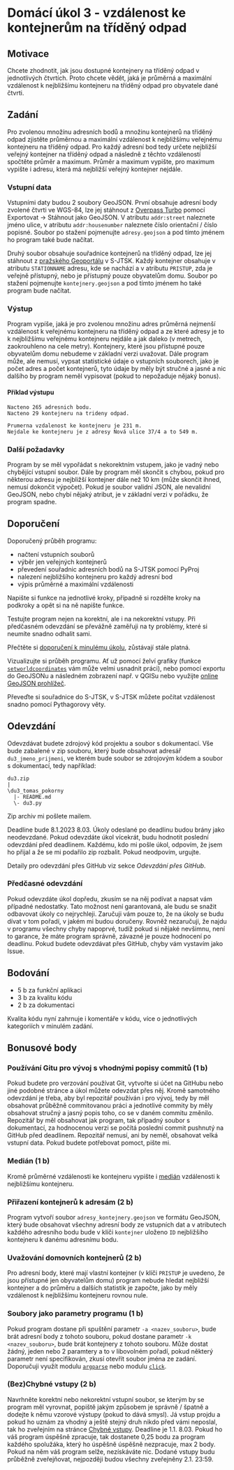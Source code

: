# Domácí úkol 3 - vzdálenost ke kontejnerům na tříděný odpad

## Motivace
Chcete zhodnotit, jak jsou dostupné kontejnery na tříděný odpad v jednotlivých
čtvrtích. Proto chcete vědět, jaká je průměrná a maximální vzdálenost k
nejbližšímu kontejneru na tříděný odpad pro obyvatele dané čtvrti.

## Zadání
Pro zvolenou množínu adresních bodů a množinu kontejnerů na tříděný odpad
zjistěte průměrnou a maximální vzdálenost k nejbližšímu veřejnému kontejneru na
tříděný odpad. Pro každý adresní bod tedy určete nejbližší veřejný kontejner na
tříděný odpad a následně z těchto vzdáleností spočtěte průměr a maximum. Průměr
a maximum vypište, pro maximum vypište i adresu, která má nejbližší veřejný
kontejner nejdále. 

### Vstupní data
Vstupními daty budou 2 soubory GeoJSON. První obsahuje adresní body zvolené
čtvrti ve WGS-84, lze jej stáhnout z [Overpass
Turbo](http://overpass-turbo.eu/s/11rE) pomocí Exportovat -> Stáhnout jako
GeoJSON. V atributu `addr:street` naleznete jméno ulice, v atributu
`addr:housenumber` naleznete číslo orientační / číslo popisné. Soubor po stažení
pojmenujte `adresy.geojson` a pod tímto jménem ho program také bude načítat.

Druhý soubor obsahuje souřadnice kontejnerů na tříděný odpad, lze jej stáhnout z
[pražského Geoportálu](https://www.geoportalpraha.cz/cs/data/otevrena-data/8726EF0E-0834-463B-9E5F-FE09E62D73FB)
v S-JTSK. Každý kontejner obsahuje v atributu `STATIONNAME` adresu, kde se
nachází a v atributu `PRISTUP`, zda je veřejně přístupný, nebo je přístupný
pouze obyvatelům domu. Soubor po stažení pojmenujte `kontejnery.geojson` a pod
tímto jménem ho také program bude načítat.

### Výstup
Program vypíše, jaká je pro zvolenou množinu adres průměrná nejmenší vzdálenost k
veřejnému kontejneru na tříděný odpad a ze které adresy je to k nejbližšímu
veřejnému kontejneru nejdále a jak daleko (v metrech, zaokrouhleno na cele
metry). Kontejnery, které jsou přístupné pouze obyvatelům domu nebudeme v
základní verzi uvažovat. Dále program může, ale nemusí, vypsat statistické
údaje o vstupních souborech, jako je počet adres a počet kontejnerů, tyto údaje
by měly být stručné a jasné a nic dalšího by program neměl vypisovat (pokud to
nepožaduje nějaký bonus).

#### Příklad výstupu 
```
Nacteno 265 adresnich bodu.
Nacteno 29 kontejneru na trideny odpad.

Prumerna vzdalenost ke kontejneru je 231 m.
Nejdale ke kontejneru je z adresy Nová ulice 37/4 a to 549 m.
```

### Další požadavky
Program by se měl vypořádat s nekorektním vstupem, jako je vadný nebo chybějící
vstupní soubor. Dále by program měl skončit s chybou, pokud pro některou adresu
je nejbližší kontejner dále než 10 km (může skončit ihned, nemusí dokončit
výpočet). Pokud je soubor validní JSON, ale nevalidní GeoJSON, nebo chybí nějaký
atribut, je v základní verzi v pořádku, že program spadne. 

## Doporučení
Doporučený průběh programu:
 - načtení vstupních souborů
 - výběr jen veřejných kontejnerů
 - převedení souřadnic adresních bodů na S-JTSK pomocí PyProj
 - nalezení nejbližšího kontejneru pro každý adresní bod
 - výpis průměrné a maximální vzdálenosti

Napište si funkce na jednotlivé kroky, případně si rozdělte kroky na podkroky a
opět si na ně napište funkce.

Testujte program nejen na korektní, ale i na nekorektní vstupy. Při předčasném
odevzdání se převážně zaměřuji na ty problémy, které si neumíte snadno odhalit sami.

Přečtěte si [doporučení k minulému úkolu](../du02/README.md), zůstávají stále
platná.

Vizualizujte si průběh programu. Ať už pomocí želví grafiky (funkce
[`setworldcoordinates`](https://docs.python.org/3/library/turtle.html#turtle.setworldcoordinates)
vám může velmi usnadnit práci), nebo pomocí exportu do GeoJSONu a následném
zobrazení např. v QGISu nebo využijte [online GeoJSON prohlížeč](https://geojson.io). 

Převeďte si souřadnice do S-JTSK, v S-JTSK můžete počítat vzdálenost snadno
pomocí Pythagorovy věty.

## Odevzdání
Odevzdávat budete zdrojový kód projektu a soubor s dokumentací. Vše
bude zabalené v zip souboru, který bude obsahovat adresář `du3_jmeno_prijmeni`,
ve kterém bude soubor se zdrojovým kódem a soubor s dokumentací, tedy například:
```
du3.zip
|
\du3_tomas_pokorny
  |- README.md
  \- du3.py
```
Zip archiv mi pošlete mailem. 

Deadline bude 8.1.2023 8.03. Úkoly odeslané po deadlinu budou brány jako neodevzdané. Pokud
odevzdáte úkol vícekrát, budu hodnotit poslední odevzdání před deadlinem.
Každému, kdo mi pošle úkol, odpovím, že jsem ho přijal a že se mi podařilo zip
rozbalit. Pokud neodpovím, urgujte.

Detaily pro odevzdání přes GitHub viz sekce *Odevzdání přes GitHub*.

### Předčasné odevzdání
Pokud odevzdáte úkol dopředu, zkusím se na něj podívat a napsat vám případné
nedostatky. Tato možnost není garantovaná, ale budu se snažit odbavovat úkoly co
nejrychleji. Zaručuji vám pouze to, že na úkoly se budu dívat v tom pořadí, v
jakém mi budou doručeny. Rovněž nezaručuji, že najdu v programu všechny chyby
napoprvé, tudíž pokud si nějaké nevšimnu, není to garance, že máte program
správně, závazné je pouze hodnocení po deadlinu. Pokud budete odevzdávat přes
GitHub, chyby vám vystavím jako Issue.

## Bodování
 * 5 b za funkční aplikaci
 * 3 b za kvalitu kódu
 * 2 b za dokumentaci

Kvalita kódu nyní zahrnuje i komentáře v kódu, více o jednotlivých kategoriích v
minulém zadání.

## Bonusové body

### Používání Gitu pro vývoj s vhodnými popisy commitů (1 b)
Pokud budete pro verzování používat Git, vytvořte si účet na GitHubu nebo jiné
podobné stránce a úkol můžete odevzdat přes něj. Kromě samotného odevzdání je
třeba, aby byl repozitář používán i pro vývoj, tedy by měl obsahovat průběžně
commitovanou práci a jednotlivé commity by měly obsahovat stručný a jasný popis
toho, co se v daném commitu změnilo. Repozitář by měl obsahovat jak program, tak
případný soubor s dokumentací, za hodnocenou verzi se počítá poslední commit
pushnutý na GitHub před deadlinem. Repozitář nemusí, ani by neměl, obsahovat
velká vstupní data.  Pokud budete potřebovat pomoct, pište mi.

### Medián (1 b)
Kromě průměrné vzdálenosti ke kontejneru vypište i [medián](https://cs.wikipedia.org/wiki/Medi%C3%A1n) vzdálenosti k nejbližšímu kontejneru. 

### Přiřazení kontejnerů k adresám (2 b)
Program vytvoří soubor `adresy_kontejnery.geojson` ve formátu GeoJSON, který
bude obsahovat všechny adresní body ze vstupních dat a v atributech každého
adresního bodu bude v klíči `kontejner` uloženo `ID` nejbližšího kontejneru k
danému adresnímu bodu.  

### Uvažování domovních kontejnerů (2 b)
Pro adresní body, které mají vlastní kontejner (v klíči `PRISTUP` je uvedeno, že
jsou přístupné jen obyvatelům domu) program nebude hledat nejbližší kontejner a
do průměru a dalších statistik je započte, jako by měly vzdálenost k nejbližšímu
kontejneru rovnou nule. 

### Soubory jako parametry programu (1 b)
Pokud program dostane při spuštění parametr `-a <nazev_souboru>`, bude brát
adresní body z tohoto souboru, pokud dostane parametr `-k <nazev_souboru>`, bude
brát kontejnery z tohoto souboru.  Může dostat žádný, jeden nebo 2 paramtery a to v libovolném pořadí,
pokud některý parametr není specifikován, zkusí otevřít soubor jména ze zadání. 
Doporučuji využít modulu [`argparse`](https://docs.python.org/3/library/argparse.html)
nebo modulu [`click`](https://click.palletsprojects.com/en/7.x/).

### (Bez)Chybné vstupy (2 b)
Navrhněte korektní nebo nekorektní vstupní soubor, se kterým by se program měl
vyrovnat, popiště jakým způsobem je správně / špatně a dodejte k němu vzorové
výstupy (pokud to dává smysl). Já vstup projdu a pokud ho uznám za vhodný a
ještě stejný druh nikdo před vámi neposlal, tak ho zveřejním na stránce [Chybné
vstupy](chybne_vstupy.md). Deadline je 1.1. 8.03. Pokud ho váš program úspěšně
zpracuje, tak dostanete 0,25 bodu za program každého spolužáka, který ho úspěšně
úspěšně nezpracuje, max 2 body. Pokud na něm váš program selže, nezískáváte nic.
Dodané vstupy budu průběžně zveřejňovat, nejpozději budou všechny zveřejněny
2.1. 23:59.
